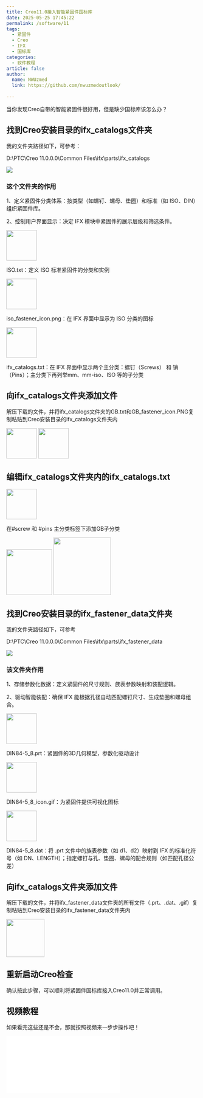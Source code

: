 ```yaml
---
title: Creo11.0接入智能紧固件国标库
date: 2025-05-25 17:45:22
permalink: /software/11
tags: 
  - 紧固件
  - Creo
  - IFX
  - 国标库
categories: 
  - 软件教程
article: false
author: 
  name: NWUzmed
  link: https://github.com/nwuzmedoutlook/
  
---
```


当你发现Creo自带的智能紧固件很好用，但是缺少国标库该怎么办？

<!-- more -->


## 找到Creo安装目录的ifx_catalogs文件夹

我的文件夹路径如下，可参考：

D:\PTC\Creo 11.0.0.0\Common Files\ifx\parts\ifx_catalogs

<img src="https://cdn.jsdelivr.net/gh/nwuzmedoutlook/picture-bed/nwuzmed/20250723095629.png"/>

### 这个文件夹的作用

1、定义紧固件分类体系：按类型（如螺钉、螺母、垫圈）和标准（如 ISO、DIN）组织紧固件库。

2、控制用户界面显示：决定 IFX 模块中紧固件的展示层级和筛选条件。

<img src="https://cdn.jsdelivr.net/gh/nwuzmedoutlook/picture-bed/nwuzmed/20250723095714.png" height=80/>

ISO.txt：定义 ISO 标准紧固件的分类和实例

<img src="https://cdn.jsdelivr.net/gh/nwuzmedoutlook/picture-bed/nwuzmed/20250723095741.png" height=80/>

iso_fastener_icon.png：在 IFX 界面中显示为 ISO 分类的图标

<img src="https://cdn.jsdelivr.net/gh/nwuzmedoutlook/picture-bed/nwuzmed/20250723095801.png" height=80/>

ifx_catalogs.txt：在 IFX 界面中显示两个主分类：螺钉（Screws） 和 销（Pins）；主分类下再列举mm、mm-iso、ISO 等的子分类

## 向ifx_catalogs文件夹添加文件

解压下载的文件，并将ifx_catalogs文件夹的GB.txt和GB_fastener_icon.PNG复制粘贴到Creo安装目录的ifx_catalogs文件夹内

<img src="https://cdn.jsdelivr.net/gh/nwuzmedoutlook/picture-bed/nwuzmed/20250723095904.png" height=80/>
<img src="https://cdn.jsdelivr.net/gh/nwuzmedoutlook/picture-bed/nwuzmed/20250723095926.png" height=80/>

## 编辑ifx_catalogs文件夹内的ifx_catalogs.txt

<img src="https://cdn.jsdelivr.net/gh/nwuzmedoutlook/picture-bed/nwuzmed/20250723100812.png" width=80/>

在#screw 和 #pins 主分类标签下添加GB子分类

<img src="https://cdn.jsdelivr.net/gh/nwuzmedoutlook/picture-bed/nwuzmed/20250723100456.png" width=120/>
<img src="https://cdn.jsdelivr.net/gh/nwuzmedoutlook/picture-bed/nwuzmed/20250723100542.png" width=151.5/>

## 找到Creo安装目录的ifx_fastener_data文件夹

我的文件夹路径如下，可参考

D:\PTC\Creo 11.0.0.0\Common Files\ifx\parts\ifx_fastener_data

<img src="https://cdn.jsdelivr.net/gh/nwuzmedoutlook/picture-bed/nwuzmed/20250723101149.png"/>

### 该文件夹作用

1、存储参数化数据：定义紧固件的尺寸规则、族表参数映射和装配逻辑。

2、驱动智能装配：确保 IFX 能根据孔径自动匹配螺钉尺寸、生成垫圈和螺母组合。

<img src="https://cdn.jsdelivr.net/gh/nwuzmedoutlook/picture-bed/nwuzmed/20250723101242.png" height=80/>

DIN84-5_8.prt：紧固件的3D几何模型，参数化驱动设计

<img src="https://cdn.jsdelivr.net/gh/nwuzmedoutlook/picture-bed/nwuzmed/20250723101304.png" height=80/>

DIN84-5_8_icon.gif：为紧固件提供可视化图标

<img src="https://cdn.jsdelivr.net/gh/nwuzmedoutlook/picture-bed/nwuzmed/20250723101327.png" height=80/>

DIN84-5_8.dat：将 .prt 文件中的族表参数（如 d1、d2）映射到 IFX 的标准化符号（如 DN、LENGTH）；指定螺钉与孔、垫圈、螺母的配合规则（如匹配孔径公差）

## 向ifx_catalogs文件夹添加文件

解压下载的文件，并将ifx_fastener_data文件夹的所有文件（.prt、.dat、.gif）复制粘贴到Creo安装目录的ifx_fastener_data文件夹内

<img src="https://cdn.jsdelivr.net/gh/nwuzmedoutlook/picture-bed/nwuzmed/20250723101552.png" height=100/>

## 重新启动Creo检查

确认按此步骤，可以顺利将紧固件国标库接入Creo11.0并正常调用。

## 视频教程

如果看完这些还是不会，那就按照视频来一步步操作吧！


<iframe src="//player.bilibili.com/player.html?isOutside=true&aid=114471045498125&bvid=BV1dk5NzFEiY&cid=29850273373&p=1" scrolling="no" border="0" frameborder="no" framespacing="0" allowfullscreen="true"></iframe>